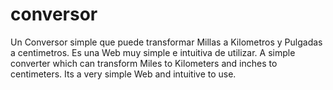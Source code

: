 # conversor
Un Conversor simple que puede transformar Millas a Kilometros y Pulgadas a centimetros.
Es una Web muy simple e intuitiva de utilizar.
A simple converter which can transform Miles to Kilometers and inches to centimeters.
Its a very simple Web and intuitive to use.
